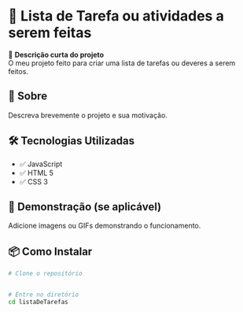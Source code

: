 # 🚀 Lista de Tarefa ou atividades a serem feitas

📌 **Descrição curta do projeto**  
O meu projeto feito para criar uma lista de tarefas ou deveres a serem feitos.

## 📖 Sobre
Descreva brevemente o projeto e sua motivação.

## 🛠 Tecnologias Utilizadas
- ✅ JavaScript
- ✅ HTML 5
- ✅ CSS 3

## 📸 Demonstração (se aplicável)
Adicione imagens ou GIFs demonstrando o funcionamento.

## 📦 Como Instalar
```bash
# Clone o repositório


# Entre no diretório
cd listaDeTarefas

